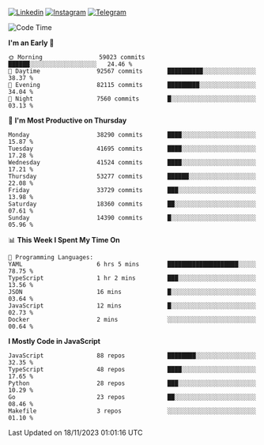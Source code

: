 [![Linkedin](https://img.shields.io/badge/-Archie-blue?style=flat-square&labelColor=gray&logo=Linkedin&logoColor=white&link=https://www.linkedin.com/in/archisdi)](https://www.linkedin.com/in/archisdi)
[![Instagram](https://img.shields.io/badge/-@archisdi-orange?style=flat-square&labelColor=gray&logo=Instagram&logoColor=white&link=https://www.instagram.com/archisdi)](https://www.instagram.com/archisdi)
[![Telegram](https://img.shields.io/badge/-aai-informational?style=flat-square&labelColor=gray&logo=telegram&logoColor=white&link=https://t.me/archisdi)](https://t.me/archisdi)

<!--START_SECTION:waka-->
![Code Time](http://img.shields.io/badge/Code%20Time-2%2C462%20hrs%2053%20mins-blue)

**I'm an Early 🐤** 

```text
🌞 Morning                59023 commits       ██████░░░░░░░░░░░░░░░░░░░   24.46 % 
🌆 Daytime                92567 commits       ██████████░░░░░░░░░░░░░░░   38.37 % 
🌃 Evening                82115 commits       █████████░░░░░░░░░░░░░░░░   34.04 % 
🌙 Night                  7560 commits        █░░░░░░░░░░░░░░░░░░░░░░░░   03.13 % 
```
📅 **I'm Most Productive on Thursday** 

```text
Monday                   38290 commits       ████░░░░░░░░░░░░░░░░░░░░░   15.87 % 
Tuesday                  41695 commits       ████░░░░░░░░░░░░░░░░░░░░░   17.28 % 
Wednesday                41524 commits       ████░░░░░░░░░░░░░░░░░░░░░   17.21 % 
Thursday                 53277 commits       ██████░░░░░░░░░░░░░░░░░░░   22.08 % 
Friday                   33729 commits       ███░░░░░░░░░░░░░░░░░░░░░░   13.98 % 
Saturday                 18360 commits       ██░░░░░░░░░░░░░░░░░░░░░░░   07.61 % 
Sunday                   14390 commits       █░░░░░░░░░░░░░░░░░░░░░░░░   05.96 % 
```


📊 **This Week I Spent My Time On** 

```text
💬 Programming Languages: 
YAML                     6 hrs 5 mins        ████████████████████░░░░░   78.75 % 
TypeScript               1 hr 2 mins         ███░░░░░░░░░░░░░░░░░░░░░░   13.56 % 
JSON                     16 mins             █░░░░░░░░░░░░░░░░░░░░░░░░   03.64 % 
JavaScript               12 mins             █░░░░░░░░░░░░░░░░░░░░░░░░   02.73 % 
Docker                   2 mins              ░░░░░░░░░░░░░░░░░░░░░░░░░   00.64 % 
```

**I Mostly Code in JavaScript** 

```text
JavaScript               88 repos            ████████░░░░░░░░░░░░░░░░░   32.35 % 
TypeScript               48 repos            ████░░░░░░░░░░░░░░░░░░░░░   17.65 % 
Python                   28 repos            ███░░░░░░░░░░░░░░░░░░░░░░   10.29 % 
Go                       23 repos            ██░░░░░░░░░░░░░░░░░░░░░░░   08.46 % 
Makefile                 3 repos             ░░░░░░░░░░░░░░░░░░░░░░░░░   01.10 % 
```




 Last Updated on 18/11/2023 01:01:16 UTC
<!--END_SECTION:waka-->